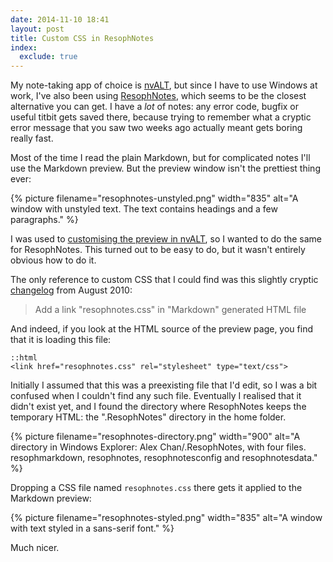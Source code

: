 ```yaml
---
date: 2014-11-10 18:41
layout: post
title: Custom CSS in ResophNotes
index:
  exclude: true
---
```


My note-taking app of choice is [nvALT][nv], but since I have to use Windows at work, I've also been using [ResophNotes][resoph], which seems to be the closest alternative you can get. I have a *lot* of notes: any error code, bugfix or useful titbit gets saved there, because trying to remember what a cryptic error message that you saw two weeks ago actually meant gets boring really fast.

Most of the time I read the plain Markdown, but for complicated notes I'll use the Markdown preview. But the preview window isn't the prettiest thing ever:

{%
  picture
  filename="resophnotes-unstyled.png"
  width="835"
  alt="A window with unstyled text. The text contains headings and a few paragraphs."
%}

I was used to [customising the preview in nvALT][prev], so I wanted to do the same for ResophNotes. This turned out to be easy to do, but it wasn't entirely obvious how to do it.

The only reference to custom CSS that I could find was this slightly cryptic [changelog][log] from August 2010:

> Add a link "resophnotes.css" in "Markdown" generated HTML file

And indeed, if you look at the HTML source of the preview page, you find that it is loading this file:

    ::html
    <link href="resophnotes.css" rel="stylesheet" type="text/css">

Initially I assumed that this was a preexisting file that I'd edit, so I was a bit confused when I couldn't find any such file. Eventually I realised that it didn't exist yet, and I found the directory where ResophNotes keeps the temporary HTML: the ".ResophNotes" directory in the home folder.

{%
  picture
  filename="resophnotes-directory.png"
  width="900"
  alt="A directory in Windows Explorer: Alex Chan/.ResophNotes, with four files. resophmarkdown, resophnotes, resophnotesconfig and resophnotesdata."
%}

Dropping a CSS file named `resophnotes.css` there gets it applied to the Markdown preview:

{%
  picture
  filename="resophnotes-styled.png"
  width="835"
  alt="A window with text styled in a sans-serif font."
%}

Much nicer.

[prev]: http://brettterpstra.com/2013/04/06/customizing-the-nvalt-preview/

[nv]: http://brettterpstra.com/projects/nvalt/
[resoph]: http://resoph.com/ResophNotes/Welcome.html

[log]: http://resoph.com/ResophNotes/Change_Log.html